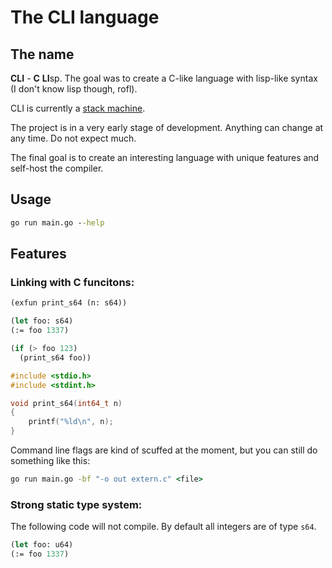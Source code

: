 # The CLI language

## The name

**CLI** - **C** **LI**sp. The goal was to create a C-like language
with lisp-like syntax (I don't know lisp though, rofl).

CLI is currently a [stack
machine](https://en.wikipedia.org/wiki/Stack_machine).

The project is in a very early stage of development. Anything can
change at any time. Do not expect much.

The final goal is to create an interesting language with unique
features and self-host the compiler.

## Usage

```cmd
go run main.go --help
```

## Features

### Linking with C funcitons:

```lisp
(exfun print_s64 (n: s64))

(let foo: s64)
(:= foo 1337)

(if (> foo 123)
  (print_s64 foo))
```

```c
#include <stdio.h>
#include <stdint.h>

void print_s64(int64_t n)
{
    printf("%ld\n", n);
}
```

Command line flags are kind of scuffed at the moment, but you can
still do something like this:

```cmd
go run main.go -bf "-o out extern.c" <file>
```

### Strong static type system:

The following code will not compile. By default all integers are of
type `s64`.

```lisp
(let foo: u64)
(:= foo 1337)
```
